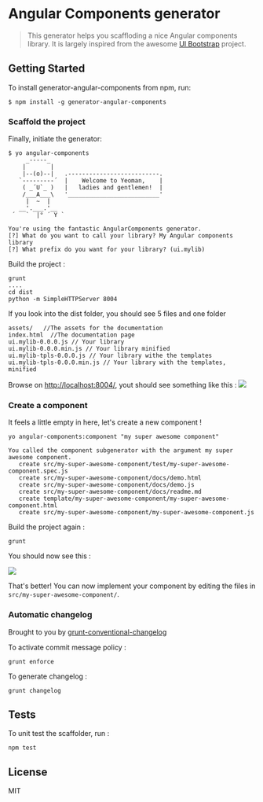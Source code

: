 # Angular Components generator

> This generator helps you scaffloding a nice Angular components library. It is largely inspired from the awesome [UI Bootstrap](http://angular-ui.github.io/bootstrap/) project.

## Getting Started

To install generator-angular-components from npm, run:

```
$ npm install -g generator-angular-components
```

### Scaffold the project

Finally, initiate the generator:

```
$ yo angular-components
     _-----_
    |       |
    |--(o)--|   .--------------------------.
   `---------´  |    Welcome to Yeoman,    |
    ( _´U`_ )   |   ladies and gentlemen!  |
    /___A___\   '__________________________'
     |  ~  |
   __'.___.'__
 ´   `  |° ´ Y `

You're using the fantastic AngularComponents generator.
[?] What do you want to call your library? My Angular components library
[?] What prefix do you want for your library? (ui.mylib) 

```

Build the project : 
```
grunt
....
cd dist
python -m SimpleHTTPServer 8004
```

If you look into the dist folder, you should see 5 files and one folder

```
assets/   //The assets for the documentation
index.html  //The documentation page
ui.mylib-0.0.0.js // Your library 
ui.mylib-0.0.0.min.js // Your library minified
ui.mylib-tpls-0.0.0.js // Your library withe the templates
ui.mylib-tpls-0.0.0.min.js // Your library with the templates, minified

```


Browse on [http://localhost:8004/](http://localhost:8004/), yout should see something like this : 
![](http://i.imgur.com/DA7PU2fl.png)


### Create a component


It feels a little empty in here, let's create a new component !

```
yo angular-components:component "my super awesome component"

You called the component subgenerator with the argument my super awesome component.
   create src/my-super-awesome-component/test/my-super-awesome-component.spec.js
   create src/my-super-awesome-component/docs/demo.html
   create src/my-super-awesome-component/docs/demo.js
   create src/my-super-awesome-component/docs/readme.md
   create template/my-super-awesome-component/my-super-awesome-component.html
   create src/my-super-awesome-component/my-super-awesome-component.js

```

Build the project again : 
```
grunt
```
You should now see this : 

![](http://i.imgur.com/WcEhlDCl.png)

That's better!
You can now implement your component by editing the files in `src/my-super-awesome-component/`.


### Automatic changelog

Brought to you by [grunt-conventional-changelog](https://github.com/btford/grunt-conventional-changelog)

To activate commit message policy :
```
grunt enforce
```

To generate changelog :
```
grunt changelog
```



## Tests

To unit test the scaffolder, run :
```
npm test
```

## License

MIT
